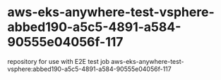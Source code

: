 # aws-eks-anywhere-test-vsphere-abbed190-a5c5-4891-a584-90555e04056f-117
repository for use with E2E test job aws-eks-anywhere-test-vsphere:abbed190-a5c5-4891-a584-90555e04056f-117
